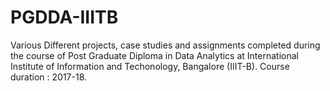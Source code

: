 # PGDDA-IIITB
Various Different projects, case studies and assignments completed during the course of Post Graduate Diploma in Data Analytics at International Institute of Information and Techonology, Bangalore (IIIT-B).  Course duration : 2017-18.
